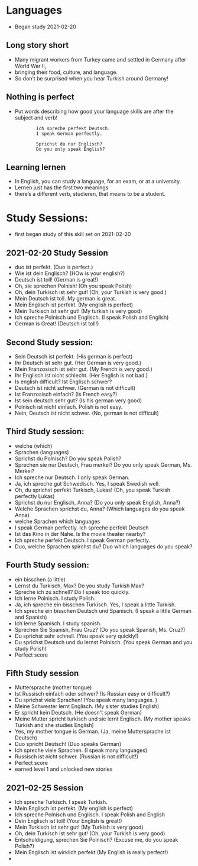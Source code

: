 # Languages
* Began study 2021-02-20

## Long story short
* Many migrant workers from Turkey came and settled in Germany after World War II, 
* bringing their food, culture, and language. 
* So don’t be surprised when you hear Turkish around Germany!  


## Nothing is perfect
* Put words describing how good your language skills are after the subject and verb!

              Ich spreche perfekt Deutsch.
              I speak German perfectly.
              
              Sprichst du nur Englisch?
              Do you only speak English?
              
## Learning lernen
* In English, you can study a language, for an exam, or at a university. 
* Lernen just has the first two meanings
* there’s a different verb, studieren, that means to be a student.

# Study Sessions: 
* first began study of this skill set on 2021-02-20

## 2021-02-20 Study Session 
* duo ist perfekt.  (Duo is perfect.)
* Wie ist dein Englisch?  (HOw is your english?)
* Deutsch ist toll!  (German is great!) 
* Oh, sie sprechen Polnish!  (Oh you speak Polish) 
* Oh, dein Turkisch ist sehr gut! (Oh, your Turkish is very good.)
* Mein Deutsch ist toll.  My german is great.
* Mein Englisch ist perfekt. (My english is perfect)
* Mein Turkisch ist sehr gut! (My turkish is very good)
* Ich spreche Polnisch und Englisch.  (I speak Polish and English)
* German is Great!  (Deutsch ist toll!) 


## Second Study session: 
* Sein Deutsch ist perfekt. (His german is perfect)
* Ihr Deutsch ist sehr gut. (Her German is very good.)
* Mein Franzosisch ist sehr gut. (My French is very good.)
* Ihr Englisch ist nicht schlecht. (Her English is not bad.)
* Is english difficult?  Ist Englisch schwer?
* Deutsch ist nicht schwer. (German is not difficult)
* Ist Franzosisch einfach?  (Is French easy?) 
* Ist sein deutsch sehr gut? (Is his german very good)
* Polnisch ist nicht einfach. Polish is not easy.
* Nein, Deutsch ist nicht schwer. (No, german is not difficult)

## Third Study session: 
* welche (which)
* Sprachen (languages) 
* Sprichst du Polnisch?  Do you speak Polish? 
* Sprechen sie nur Deutsch, Frau merkel? Do you only speak German, Ms. Merkel? 
* Ich spreche nur Deutsch.  I only speak German.
* Ja, ich spreche gut Schwedisch.  Yes, I speak Swedish well. 
* Oh, du sprichst perfekt Turkisch, Lukas! (Oh, you speak Turkish perfectly Lukas)
* Sprichst du nur Englisch, Anna?  (Do you only speak English, Anna?) 
* Welche Sprachen sprichst du, Anna?  (Which languages do you speak Anna)
* welche Sprachen which languages 
* I speak German perfectly. Ich spreche perfekt Deutsch 
* Ist das Kino in der Nahe. Is the movie theater nearby?
* Ich spreche perfekt Deutsch.  I speak German perfectly. 
* Duo, welche Sprachen spirchst du?  Duo which languages do you speak?

## Fourth Study session: 
* ein bisschen (a little) 
* Lernst du Turkisch, Max?  Do you study Turkish Max?
* Spreche ich zu schnell?  Do I speak too quickly. 
* Ich lerne Polnisch.  I study Polish. 
* Ja, ich spreche ein bisschen Turkisch. Yes, I speak a little Turkish.
* Ich spreche ein bisschen Deutsch und Spanisch. (I speak a little German and Spanish)
* Ich lerne Spanisch.  I study spanish.
* Sprechen Sie Spanish, Frau Cruz?  (Do you speak Spanish, Ms. Cruz?)
* Du sprichst sehr schnell.  (You speak very quickly!)
*  Du sprichst Deutsch und du lernst Polnisch.  (You speak German and you study Polish)
* Perfect score

## Fifth Study session 
* Muttersprache (mother tongue)
* Ist Russisch einfach oder schwer? (Is Russian easy or difficult?) 
* Du sprichst viele Sprachen! (You speak many languages. )
* Meine Schwester lernt Englisch. (My sister studies English) 
* Er spricht kein Deutsch. (He doesn't speak German)
* Meine Mutter spricht turkisch und sie lernt Englisch.  (My mother speaks Turkish and she studies English)
* Yes, my mother tongue is German. (Ja, meine Muttersprache ist Deutsch)
* Duo spricht Deutsch! (Duo speaks German)
* Ich spreche viele Sprachen. (I speak many languages) 
* Russisch ist nicht schwer.  (Russian is not difficult!) 
* Perfect score 
* earned level 1 and unlocked new stories 

## 2021-02-25 Session 
* Ich spreche Turkisch. I speak Turkish.
* Mein Englisch ist perfekt. (My english is perfect)
* Ich spreche Polnisch und Englisch. I speak Polish and English 
* Dein Englisch ist toll! (Your English is great!)
* Mein Turkisch ist sehr gut! (My Turkish is very good)
* Oh, dein Turkisch ist sehr gut! (Oh, your Turkish is very good)
* Entschuldigung, sprechen Sie Polnisch? (Excuse me, do you speak Polish?) 
* Mein Englisch ist wirklich  perfekt (My English is really perfect!)
* 

